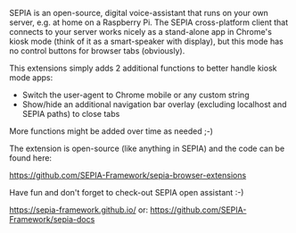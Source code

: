 SEPIA is an open-source, digital voice-assistant that runs on your own server, e.g. at home on a Raspberry Pi. The SEPIA cross-platform client that connects to your server works nicely as a stand-alone app in Chrome's kiosk mode (think of it as a smart-speaker with display), but this mode has no control buttons for browser tabs (obviously).
  
This extensions simply adds 2 additional functions to better handle kiosk mode apps:
  
- Switch the user-agent to Chrome mobile or any custom string
- Show/hide an additional navigation bar overlay (excluding localhost and SEPIA paths) to close tabs
  
More functions might be added over time as needed ;-)
  
The extension is open-source (like anything in SEPIA) and the code can be found here:
  
https://github.com/SEPIA-Framework/sepia-browser-extensions
  
Have fun and don't forget to check-out SEPIA open assistant :-)
  
https://sepia-framework.github.io/
or:
https://github.com/SEPIA-Framework/sepia-docs
